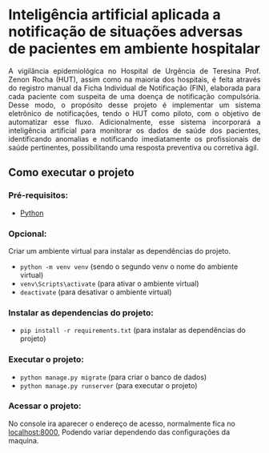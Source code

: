 # Inteligência artificial aplicada a notificação de situações adversas de pacientes em ambiente hospitalar

<div>
  <p dir="auto" style="text-align:justify;">
    A vigilância epidemiológica no Hospital de Urgência de Teresina Prof. Zenon Rocha (HUT), assim como na maioria dos hospitais, é feita através do registro manual da Ficha Individual de Notificação (FIN), elaborada para cada paciente com suspeita de uma doença de notificação compulsória. Desse modo, o propósito desse projeto é implementar um sistema eletrônico de notificações, tendo o HUT como piloto, com o objetivo de automatizar esse fluxo. Adicionalmente, esse sistema incorporará a inteligência artificial para monitorar os dados de saúde dos pacientes, identificando anomalias e notificando imediatamente os profissionais de saúde pertinentes, possibilitando uma resposta preventiva ou corretiva ágil.
  </p>
</div>

## Como executar o projeto

### Pré-requisitos:

- [Python](https://www.python.org/)

### Opcional:

Criar um ambiente virtual para instalar as dependências do projeto.

- `python -m venv venv` (sendo o segundo venv o nome do ambiente virtual)
- `venv\Scripts\activate` (para ativar o ambiente virtual)
- `deactivate` (para desativar o ambiente virtual)

### Instalar as dependencias do projeto:

- `pip install -r requirements.txt` (para instalar as dependências do projeto)

### Executar o projeto:

- `python manage.py migrate` (para criar o banco de dados)
- `python manage.py runserver` (para executar o projeto)

### Acessar o projeto:

No console ira aparecer o endereço de acesso, normalmente fica no [localhost:8000](https://127.0.0.1:8000/), Podendo variar dependendo das configurações da maquina.
